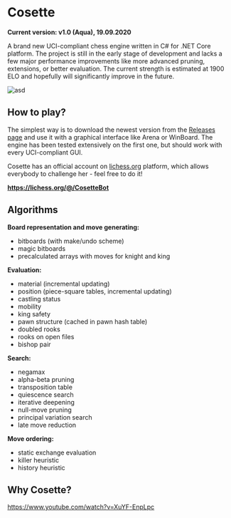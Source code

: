 # Cosette
**Current version: v1.0 (Aqua), 19.09.2020**

A brand new UCI-compliant chess engine written in C# for .NET Core platform. The project is still in the early stage of development and lacks a few major performance improvements like more advanced pruning, extensions, or better evaluation. The current strength is estimated at 1900 ELO and hopefully will significantly improve in the future.

![asd](https://i.imgur.com/ck4GbbF.png)

## How to play?
The simplest way is to download the newest version from the [Releases page](https://github.com/Tearth/Cosette/releases) and use it with a graphical interface like Arena or WinBoard. The engine has been tested extensively on the first one, but should work with every UCI-compliant GUI.

Cosette has an official account on [lichess.org](https://lichess.org/) platform, which allows everybody to challenge her - feel free to do it!

**https://lichess.org/@/CosetteBot**

## Algorithms

**Board representation and move generating:**
 - bitboards (with make/undo scheme)
 - magic bitboards
 - precalculated arrays with moves for knight and king

**Evaluation:**
 - material (incremental updating)
 - position (piece-square tables, incremental updating)
 - castling status
 - mobility
 - king safety
 - pawn structure (cached in pawn hash table)
 - doubled rooks
 - rooks on open files
 - bishop pair

**Search:**
 - negamax
 - alpha-beta pruning
 - transposition table
 - quiescence search
 - iterative deepening
 - null-move pruning
 - principal variation search
 - late move reduction

**Move ordering:**
 - static exchange evaluation
 - killer heuristic
 - history heuristic

## Why Cosette?

https://www.youtube.com/watch?v=XuYF-EnpLpc